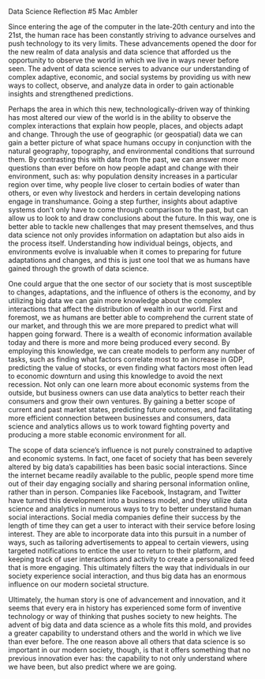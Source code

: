 Data Science Reflection #5
Mac Ambler

Since entering the age of the computer in the late-20th century and into the 21st, the human race has been constantly striving to advance ourselves and push technology to its very limits. These advancements opened the door for the new realm of data analysis and data science that afforded us the opportunity to observe the world in which we live in ways never before seen. The advent of data science serves to advance our understanding of complex adaptive, economic, and social systems by providing us with new ways to collect, observe, and analyze data in order to gain actionable insights and strengthened predictions.

Perhaps the area in which this new, technologically-driven way of thinking has most altered our view of the world is in the ability to observe the complex interactions that explain how people, places, and objects adapt and change. Through the use of geographic (or geospatial) data we can gain a better picture of what space humans occupy in conjunction with the natural geography, topography, and environmental conditions that surround them. By contrasting this with data from the past, we can answer more questions than ever before on how people adapt and change with their environment, such as: why population density increases in a particular region over time, why people live closer to certain bodies of water than others, or even why livestock and herders in certain developing nations engage in transhumance. Going a step further, insights about adaptive systems don’t only have to come through comparison to the past, but can allow us to look to and draw conclusions about the future. In this way, one is better able to tackle new challenges that may present themselves, and thus data science not only provides information on adaptation but also aids in the process itself. Understanding how individual beings, objects, and environments evolve is invaluable when it comes to preparing for future adaptations and changes, and this is just one tool that we as humans have gained through the growth of data science.

One could argue that the one sector of our society that is most susceptible to changes, adaptations, and the influence of others is the economy, and by utilizing big data we can gain more knowledge about the complex interactions that affect the distribution of wealth in our world. First and foremost, we as humans are better able to comprehend the current state of our market, and through this we are more prepared to predict what will happen going forward. There is a wealth of economic information available today and there is more and more being produced every second. By employing this knowledge, we can create models to perform any number of tasks, such as finding what factors correlate most to an increase in GDP, predicting the value of stocks, or even finding what factors most often lead to economic downturn and using this knowledge to avoid the next recession. Not only can one learn more about economic systems from the outside, but business owners can use data analytics to better reach their consumers and grow their own ventures. By gaining a better scope of current and past market states, predicting future outcomes, and facilitating more efficient connection between businesses and consumers, data science and analytics allows us to work toward fighting poverty and producing a more stable economic environment for all.

The scope of data science’s influence is not purely constrained to adaptive and economic systems. In fact, one facet of society that has been severely altered by big data’s capabilities has been basic social interactions. Since the internet became readily available to the public, people spend more time out of their day engaging socially and sharing personal information online, rather than in person. Companies like Facebook, Instagram, and Twitter have turned this development into a business model, and they utilize data science and analytics in numerous ways to try to better understand human social interactions. Social media companies define their success by the length of time they can get a user to interact with their service before losing interest. They are able to incorporate data into this pursuit in a number of ways, such as tailoring advertisements to appeal to certain viewers, using targeted notifications to entice the user to return to their platform, and keeping track of user interactions and activity to create a personalized feed that is more engaging. This ultimately filters the way that individuals in our society experience social interaction, and thus big data has an enormous influence on our modern societal structure.

Ultimately, the human story is one of advancement and innovation, and it seems that every era in history has experienced some form of inventive technology or way of thinking that pushes society to new heights. The advent of big data and data science as a whole fits this mold, and provides a greater capability to understand others and the world in which we live than ever before. The one reason above all others that data science is so important in our modern society, though, is that it offers something that no previous innovation ever has: the capability to not only understand where we have been, but also predict where we are going.
